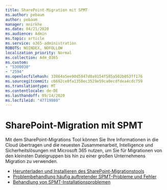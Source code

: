 ```yaml
---
title: SharePoint-Migration mit SPMT
ms.author: pebaum
author: pebaum
manager: mnirkhe
ms.date: 04/21/2020
ms.audience: Admin
ms.topic: article
ms.service: o365-administration
ROBOTS: NOINDEX, NOFOLLOW
localization_priority: Normal
ms.collection: Adm_O365
ms.custom:
- "5300030"
- "2594"
ms.openlocfilehash: 33864a5ee90d5947d0a9154f585a502b053ff176
ms.sourcegitcommit: c6692ce0fa1358ec3529e59ca0ecdfdea4cdc759
ms.translationtype: MT
ms.contentlocale: de-DE
ms.lasthandoff: 09/14/2020
ms.locfileid: "47719880"
---
```

# <a name="sharepoint-migration-with-spmt"></a>SharePoint-Migration mit SPMT

Mit dem SharePoint-Migrations Tool können Sie Ihre Informationen in die Cloud übertragen und die neuesten Zusammenarbeit, Intelligence und Sicherheitslösungen mit Microsoft 365 nutzen, um Sie für Migrationen von den kleinsten Dateigruppen bis hin zu einer großen Unternehmens Migration zu verwenden.

- [Herunterladen und Installieren des SharePoint-Migrationstools](https://docs.microsoft.com/sharepointmigration/introducing-the-sharepoint-migration-tool)
- [Problembehandlung häufig auftretender SPMT-Probleme und Fehler](https://docs.microsoft.com/sharepointmigration/troubleshooting-common-spmt-issues)
- [Behandlung von SPMT-Installationsproblemen](https://docs.microsoft.com/sharepointmigration/spmt-install-issues#troubleshooting-spmt-installation-issues)

